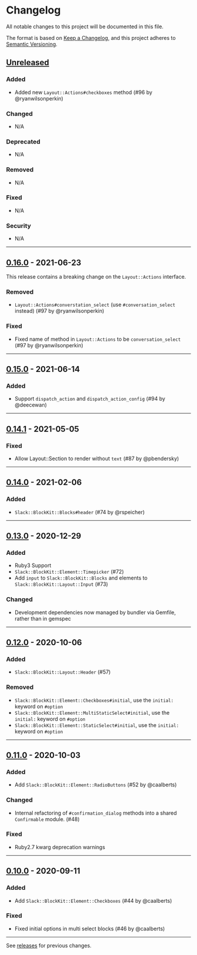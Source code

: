 # Changelog

All notable changes to this project will be documented in this file.

The format is based on [Keep a Changelog](https://keepachangelog.com/en/1.0.0/),
and this project adheres to [Semantic Versioning](https://semver.org/spec/v2.0.0.html).

## [Unreleased]

### Added
- Added new `Layout::Actions#checkboxes` method (#96 by @ryanwilsonperkin)

### Changed
- N/A

### Deprecated
- N/A

### Removed
- N/A

### Fixed
- N/A

### Security
- N/A


[Unreleased]: https://github.com/CGA1123/slack-ruby-block-kit/compare/v0.16.0...HEAD


---


## [0.16.0] - 2021-06-23

This release contains a breaking change on the `Layout::Actions` interface.

### Removed
- `Layout::Actions#converstation_select` (use `#conversation_select` instead) (#97 by @ryanwilsonperkin)

### Fixed
- Fixed name of method in `Layout::Actions` to be `conversation_select` (#97 by @ryanwilsonperkin)


[0.16.0]: https://github.com/CGA1123/slack-ruby-block-kit/compare/v0.15.0...v0.16.0


---


## [0.15.0] - 2021-06-14

### Added
- Support `dispatch_action` and `dispatch_action_config` (#94 by @deecewan)


[0.15.0]: https://github.com/CGA1123/slack-ruby-block-kit/compare/v0.14.1...v0.15.0


---


## [0.14.1] - 2021-05-05

### Fixed
- Allow Layout::Section to render without `text` (#87 by @pbendersky)


[0.14.1]: https://github.com/CGA1123/slack-ruby-block-kit/compare/v0.14.0...v0.14.1


---


## [0.14.0] - 2021-02-06

### Added
- `Slack::BlockKit::Blocks#header` (#74 by @rspeicher)


[0.14.0]: https://github.com/CGA1123/slack-ruby-block-kit/compare/v0.13.0...v0.14.0


---


## [0.13.0] - 2020-12-29

### Added
- Ruby3 Support
- `Slack::BlockKit::Element::Timepicker` (#72)
- Add `input` to `Slack::BlockKit::Blocks` and elements to `Slack::BlockKit::Layout::Input` (#73)

### Changed
- Development dependencies now managed by bundler via Gemfile, rather than in gemspec


[0.13.0]: https://github.com/CGA1123/slack-ruby-block-kit/compare/v0.12.0...v0.13.0


---


## [0.12.0] - 2020-10-06

### Added
- `Slack::BlockKit::Layout::Header` (#57)

### Removed
- `Slack::BlockKit::Element::Checkboxes#initial`, use the `initial:` keyword on `#option`
- `Slack::BlockKit::Element::MultiStaticSelect#initial`, use the `initial:` keyword on `#option`
- `Slack::BlockKit::Element::StaticSelect#initial`, use the `initial:` keyword on `#option`


[0.12.0]: https://github.com/CGA1123/slack-ruby-block-kit/compare/v0.11.0...v0.12.0


---


## [0.11.0] - 2020-10-03

### Added
- Add `Slack::BlockKit::Element::RadioButtons` (#52 by @caalberts)

### Changed
- Internal refactoring of `#confirmation_dialog` methods into a shared `Confirmable` module. (#48)

### Fixed
- Ruby2.7 kwarg deprecation warnings


[0.11.0]: https://github.com/CGA1123/slack-ruby-block-kit/compare/v0.10.0...v0.11.0


---


## [0.10.0] - 2020-09-11

### Added
- Add `Slack::BlockKit::Element::Checkboxes` (#44 by @caalberts)

### Fixed
- Fixed initial options in multi select blocks (#46 by @caalberts)


[0.10.0]: https://github.com/CGA1123/slack-ruby-block-kit/compare/v0.9.0...v0.10.0


---

See [releases] for previous changes.


[releases]: https://github.com/CGA1123/slack-ruby-block-kit/releases
